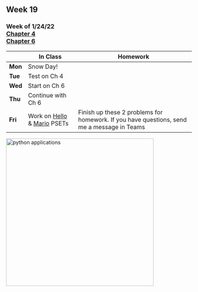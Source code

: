 ## Week 19

### Week of 1/24/22<br>[Chapter 4](/apcsp/curriculum/4)<br>[Chapter 6](/apcsp/curriculum/6)  

  |       |In Class               |Homework   |
  |-------|---------              |---------  |
  |**Mon**|Snow Day! | |
  |**Tue**|Test on Ch 4| |
  |**Wed**|Start on Ch 6 | |
  |**Thu**|Continue with Ch 6 | |
  |**Fri**|Work on [Hello](https://cs50.harvard.edu/ap/2022/curriculum/x/psets/6/hello/) & [Mario](https://cs50.harvard.edu/ap/2022/curriculum/x/psets/6/mario/less/) PSETs |Finish up these 2 problems for homework. If you have questions, send me a message in Teams |

<img src="https://techvidvan.com/tutorials/wp-content/uploads/sites/2/2019/12/Applications-of-python.jpg" alt="python applications" height="400">

<meta http-equiv="refresh" content="300"/>